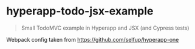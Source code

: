 # hyperapp-todo-jsx-example

> Small TodoMVC example in Hyperapp and JSX (and Cypress tests)

Webpack config taken from https://github.com/selfup/hyperapp-one
